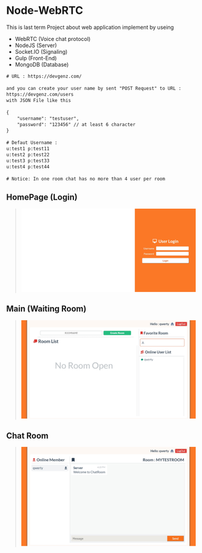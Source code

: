 # Node-WebRTC
This is last term Project about web application
implement by useing 
- WebRTC (Voice chat protocol)
- NodeJS (Server)
- Socket.IO (Signaling)
- Gulp (Front-End)
- MongoDB (Database)
```
# URL : https://devgenz.com/

and you can create your user name by sent "POST Request" to URL : https://devgenz.com/users
with JSON File like this 

{
	"username": "testuser",
	"password": "123456" // at least 6 character
}

# Defaut Username : 
u:test1 p:test11
u:test2 p:test22
u:test3 p:test33
u:test4 p:test44

# Notice: In one room chat has no more than 4 user per room
```
## HomePage (Login)
>![Picture](https://github.com/simulaterz/Node-WebRTC/blob/master/Pic/login.jpg)
## Main (Waiting Room)
>![Picture](https://github.com/simulaterz/Node-WebRTC/blob/master/Pic/main.jpg)
## Chat Room
>![Picture](https://github.com/simulaterz/Node-WebRTC/blob/master/Pic/chat.jpg)
